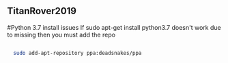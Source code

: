 ## TitanRover2019

#Python 3.7 install issues
If sudo apt-get install python3.7 doesn't work due to missing then you must add the repo

```sh

  sudo add-apt-repository ppa:deadsnakes/ppa

```
